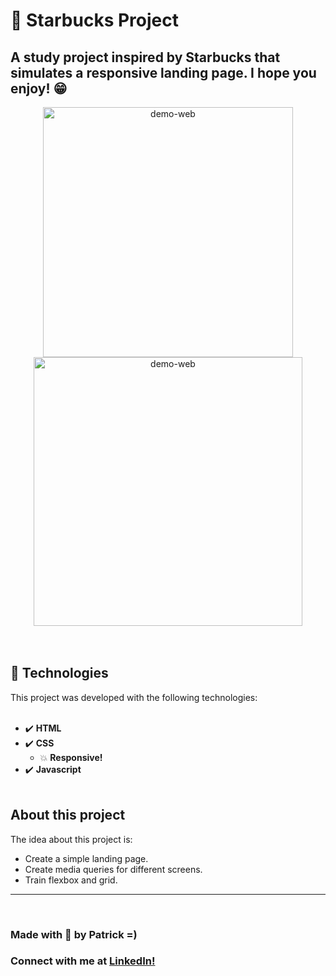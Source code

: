 # :scroll: Starbucks Project
## A study project inspired by Starbucks that simulates a responsive landing page. I hope you enjoy!  :grin:

<div align="center">
  <img src="./assets/st1.gif" alt="demo-web" height="400">
  <img src="./assets/st2.gif" alt="demo-web" height="430">
</div>
<br><br>

## :rocket: Technologies
This project was developed with the following technologies: <br><br>

- :heavy_check_mark: **HTML**
- :heavy_check_mark: **CSS**
  - :boom: **Responsive!**
- :heavy_check_mark: **Javascript**
<br><br>

## About this project

The idea about this project is: 
- Create a simple landing page.<br>
- Create media queries for different screens.<br>
- Train flexbox and grid.
---
<br>

### Made with :purple_heart: by Patrick =) <br>

### Connect with me at [LinkedIn!](https://www.linkedin.com/in/patrick-morais/)